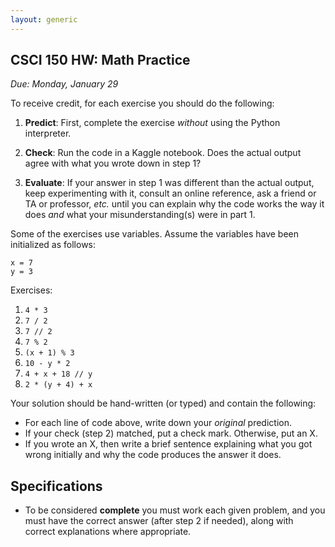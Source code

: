```yaml
---
layout: generic
---
```


CSCI 150 HW: Math Practice
-----------------------------

*Due: Monday, January 29*

To receive credit, for each exercise you should do the following:

1. **Predict**: First, complete the exercise *without* using the
   Python interpreter.

2. **Check**: Run the code in a Kaggle notebook.  Does the actual
   output agree with what you wrote down in step 1?

3. **Evaluate**: If your answer in step 1 was different than the
   actual output, keep experimenting with it, consult an online
   reference, ask a friend or TA or professor, *etc.* until you can
   explain why the code works the way it does *and* what your
   misunderstanding(s) were in part 1.

Some of the exercises use variables. Assume the variables have been initialized 
as follows:
```
x = 7
y = 3
```

Exercises:
1. `4 * 3`
2. `7 / 2`
3. `7 // 2`
4. `7 % 2`
5. `(x + 1) % 3`
6. `10 - y * 2`
7. `4 + x + 18 // y`
8. `2 * (y + 4) + x`


Your solution should be hand-written (or typed) and contain the following:

- For each line of code above, write down your *original* prediction.
- If your check (step 2) matched, put a check mark. Otherwise, put an X.
- If you wrote an X, then write a brief sentence explaining what you got wrong initially and why the code produces the answer it does.

## Specifications

- To be considered **complete** you must work each given problem, and you must have the correct answer (after step 2 if needed), along with correct explanations where appropriate.

<!--
- An assignment will be considered **partial** if there are no more than 2 wrong answers (after step 2) and no more than two explanations that are given are incorrect.
-->


<!---As usual for this semester, you should submit your work as a PDF,
either by creating it on a computer in the first place or by scanning it.-->
